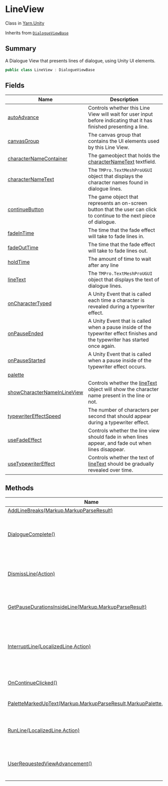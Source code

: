 # LineView

Class in [Yarn.Unity](yarn.unity.md)

Inherits from [`DialogueViewBase`](yarn.unity.dialogueviewbase.md)

## Summary

A Dialogue View that presents lines of dialogue, using Unity UI elements.

```csharp
public class LineView : DialogueViewBase
```

## Fields

| Name                                                                              | Description                                                                                                                      |
| --------------------------------------------------------------------------------- | -------------------------------------------------------------------------------------------------------------------------------- |
| [autoAdvance](yarn.unity.lineview.autoadvance.md)                                 | Controls whether this Line View will wait for user input before indicating that it has finished presenting a line.               |
| [canvasGroup](yarn.unity.lineview.canvasgroup.md)                                 | The canvas group that contains the UI elements used by this Line View.                                                           |
| [characterNameContainer](yarn.unity.lineview.characternamecontainer.md)           | The gameobject that holds the [characterNameText](yarn.unity.lineview.characternametext.md) textfield.                           |
| [characterNameText](yarn.unity.lineview.characternametext.md)                     | The `TMPro.TextMeshProUGUI` object that displays the character names found in dialogue lines.                                    |
| [continueButton](yarn.unity.lineview.continuebutton.md)                           | The game object that represents an on-screen button that the user can click to continue to the next piece of dialogue.           |
| [fadeInTime](yarn.unity.lineview.fadeintime.md)                                   | The time that the fade effect will take to fade lines in.                                                                        |
| [fadeOutTime](yarn.unity.lineview.fadeouttime.md)                                 | The time that the fade effect will take to fade lines out.                                                                       |
| [holdTime](yarn.unity.lineview.holdtime.md)                                       | The amount of time to wait after any line                                                                                        |
| [lineText](yarn.unity.lineview.linetext.md)                                       | The `TMPro.TextMeshProUGUI` object that displays the text of dialogue lines.                                                     |
| [onCharacterTyped](yarn.unity.lineview.oncharactertyped.md)                       | A Unity Event that is called each time a character is revealed during a typewriter effect.                                       |
| [onPauseEnded](yarn.unity.lineview.onpauseended.md)                               | A Unity Event that is called when a pause inside of the typewriter effect finishes and the typewriter has started once again.    |
| [onPauseStarted](yarn.unity.lineview.onpausestarted.md)                           | A Unity Event that is called when a pause inside of the typewriter effect occurs.                                                |
| [palette](yarn.unity.lineview.palette.md)                                         |                                                                                                                                  |
| [showCharacterNameInLineView](yarn.unity.lineview.showcharacternameinlineview.md) | Controls whether the [lineText](yarn.unity.lineview.linetext.md) object will show the character name present in the line or not. |
| [typewriterEffectSpeed](yarn.unity.lineview.typewritereffectspeed.md)             | The number of characters per second that should appear during a typewriter effect.                                               |
| [useFadeEffect](yarn.unity.lineview.usefadeeffect.md)                             | Controls whether the line view should fade in when lines appear, and fade out when lines disappear.                              |
| [useTypewriterEffect](yarn.unity.lineview.usetypewritereffect.md)                 | Controls whether the text of [lineText](yarn.unity.lineview.linetext.md) should be gradually revealed over time.                 |

## Methods

| Name                                                                                                           | Description                                                                                                                                                                                   |
| -------------------------------------------------------------------------------------------------------------- | --------------------------------------------------------------------------------------------------------------------------------------------------------------------------------------------- |
| [AddLineBreaks(Markup.MarkupParseResult)](yarn.unity.lineview.addlinebreaks.md)                                |                                                                                                                                                                                               |
| [DialogueComplete()](yarn.unity.lineview.dialoguecomplete.md)                                                  | Called by the [DialogueRunner](yarn.unity.dialoguerunner.md) to signal that the dialogue has ended, and no more lines will be delivered.                                                      |
| [DismissLine(Action)](yarn.unity.lineview.dismissline.md)                                                      | Called by the [DialogueRunner](yarn.unity.dialoguerunner.md) to signal that the view should dismiss its current line from display, and clean up.                                              |
| [GetPauseDurationsInsideLine(Markup.MarkupParseResult)](yarn.unity.lineview.getpausedurationsinsideline.md)    | Creates a stack of typewriter pauses to use to temporarily halt the typewriter effect.                                                                                                        |
| [InterruptLine(LocalizedLine,Action)](yarn.unity.lineview.interruptline.md)                                    | Called by the [DialogueRunner](yarn.unity.dialoguerunner.md) to signal that a line has been interrupted, and that the Dialogue View should finish presenting its line as quickly as possible. |
| [OnContinueClicked()](yarn.unity.lineview.oncontinueclicked.md)                                                | Called when the [continueButton](yarn.unity.lineview.continuebutton.md) is clicked.                                                                                                           |
| [PaletteMarkedUpText(Markup.MarkupParseResult,MarkupPalette,bool)](yarn.unity.lineview.palettemarkeduptext.md) | Applies the `palette` to the line based on it's markup.                                                                                                                                       |
| [RunLine(LocalizedLine,Action)](yarn.unity.lineview.runline.md)                                                | Called by the [DialogueRunner](yarn.unity.dialoguerunner.md) to signal that a line should be displayed to the user.                                                                           |
| [UserRequestedViewAdvancement()](yarn.unity.lineview.userrequestedviewadvancement.md)                          | Called by [DialogueAdvanceInput](yarn.unity.dialogueadvanceinput.md) to signal that the user has requested that the dialogue advance.                                                         |
